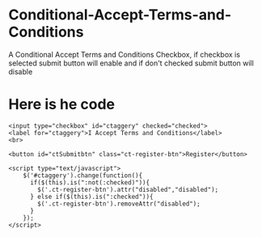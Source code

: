 # Conditional-Accept-Terms-and-Conditions
A Conditional Accept Terms and Conditions Checkbox, if checkbox is selected submit button will enable and if don't checked submit button will disable 

# Here is he code

	<input type="checkbox" id="ctaggery" checked="checked"> 
	<label for="ctaggery">I Accept Terms and Conditions</label>
	<br>

	<button id="ctSubmitbtn" class="ct-register-btn">Register</button>

	<script type="text/javascript">
		$('#ctaggery').change(function(){
		  if($(this).is(":not(:checked)")){
		    $('.ct-register-btn').attr("disabled","disabled");
		  } else if($(this).is(":checked")){
		    $('.ct-register-btn').removeAttr("disabled");
		  }
		});
	</script>

